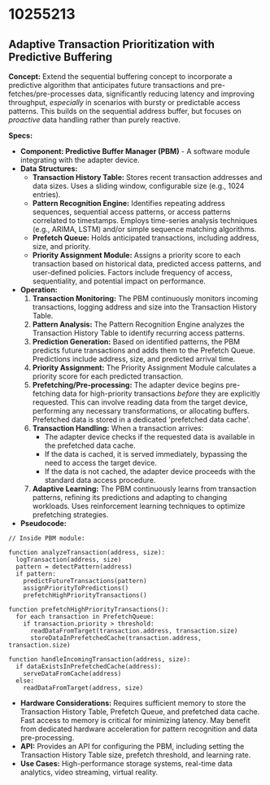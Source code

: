 # 10255213

## Adaptive Transaction Prioritization with Predictive Buffering

**Concept:** Extend the sequential buffering concept to incorporate a predictive algorithm that anticipates future transactions and pre-fetches/pre-processes data, significantly reducing latency and improving throughput, *especially* in scenarios with bursty or predictable access patterns. This builds on the sequential address buffer, but focuses on *proactive* data handling rather than purely reactive.

**Specs:**

*   **Component: Predictive Buffer Manager (PBM)** - A software module integrating with the adapter device.
*   **Data Structures:**
    *   **Transaction History Table:** Stores recent transaction addresses and data sizes.  Uses a sliding window, configurable size (e.g., 1024 entries).
    *   **Pattern Recognition Engine:**  Identifies repeating address sequences, sequential access patterns, or access patterns correlated to timestamps.  Employs time-series analysis techniques (e.g., ARIMA, LSTM) and/or simple sequence matching algorithms.
    *   **Prefetch Queue:**  Holds anticipated transactions, including address, size, and priority.
    *   **Priority Assignment Module:**  Assigns a priority score to each transaction based on historical data, predicted access patterns, and user-defined policies. Factors include frequency of access, sequentiality, and potential impact on performance.
*   **Operation:**
    1.  **Transaction Monitoring:** The PBM continuously monitors incoming transactions, logging address and size into the Transaction History Table.
    2.  **Pattern Analysis:** The Pattern Recognition Engine analyzes the Transaction History Table to identify recurring access patterns.
    3.  **Prediction Generation:** Based on identified patterns, the PBM predicts future transactions and adds them to the Prefetch Queue. Predictions include address, size, and predicted arrival time.
    4.  **Priority Assignment:** The Priority Assignment Module calculates a priority score for each predicted transaction.
    5.  **Prefetching/Pre-processing:** The adapter device begins pre-fetching data for high-priority transactions *before* they are explicitly requested. This can involve reading data from the target device, performing any necessary transformations, or allocating buffers.  Prefetched data is stored in a dedicated 'prefetched data cache'.
    6.  **Transaction Handling:** When a transaction arrives:
        *   The adapter device checks if the requested data is available in the prefetched data cache.
        *   If the data is cached, it is served immediately, bypassing the need to access the target device.
        *   If the data is not cached, the adapter device proceeds with the standard data access procedure.
    7.  **Adaptive Learning:** The PBM continuously learns from transaction patterns, refining its predictions and adapting to changing workloads. Uses reinforcement learning techniques to optimize prefetching strategies.
*   **Pseudocode:**

```
// Inside PBM module:

function analyzeTransaction(address, size):
  logTransaction(address, size)
  pattern = detectPattern(address)
  if pattern:
    predictFutureTransactions(pattern)
    assignPriorityToPredictions()
    prefetchHighPriorityTransactions()

function prefetchHighPriorityTransactions():
  for each transaction in PrefetchQueue:
    if transaction.priority > threshold:
      readDataFromTarget(transaction.address, transaction.size)
      storeDataInPrefetchedCache(transaction.address, transaction.size)

function handleIncomingTransaction(address, size):
  if dataExistsInPrefetchedCache(address):
    serveDataFromCache(address)
  else:
    readDataFromTarget(address, size)
```

*   **Hardware Considerations:** Requires sufficient memory to store the Transaction History Table, Prefetch Queue, and prefetched data cache.  Fast access to memory is critical for minimizing latency.  May benefit from dedicated hardware acceleration for pattern recognition and data pre-processing.
*   **API:** Provides an API for configuring the PBM, including setting the Transaction History Table size, prefetch threshold, and learning rate.
*   **Use Cases:** High-performance storage systems, real-time data analytics, video streaming, virtual reality.